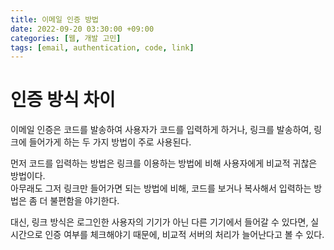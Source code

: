 ```yaml
---
title: 이메일 인증 방법
date: 2022-09-20 03:30:00 +09:00
categories: [웹, 개발 고민]
tags: [email, authentication, code, link]
---
```


# 인증 방식 차이

이메일 인증은 코드를 발송하여 사용자가 코드를 입력하게 하거나,
링크를 발송하여, 링크에 들어가게 하는 두 가지 방법이 주로 사용된다.

먼저 코드를 입력하는 방법은 링크를 이용하는 방법에 비해 사용자에게 비교적 귀찮은 방법이다.  
아무래도 그저 링크만 들어가면 되는 방법에 비해, 코드를 보거나 복사해서 입력하는 방법은 좀 더 불편함을 야기한다.

대신, 링크 방식은 로그인한 사용자의 기기가 아닌 다른 기기에서 들어갈 수 있다면, 실시간으로 인증 여부를 체크해야기 때문에, 비교적 서버의 처리가 늘어난다고 볼 수 있다.
